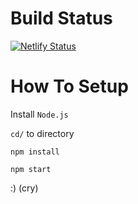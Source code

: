 # Build Status

[![Netlify Status](https://api.netlify.com/api/v1/badges/a5aac03a-7645-418f-82ce-ba025e911427/deploy-status)](https://app.netlify.com/sites/reactgeorge/deploys)

# How To Setup

Install `Node.js`

`cd/` to directory

```npm install```

```npm start```

:) (cry)
